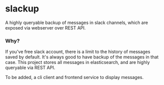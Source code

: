 # slackup

A highly queryable backup of messages in slack channels, which are exposed via webserver over REST API.


### Why?

If you've free slack account, there is a limit to the history of messages
saved by default. It's always good to have backup of the messages in that case. This
project stores all messages in elasticsearch, and are highly queryable via REST
API. 

To be added, a cli client and frontend service to display messages.
